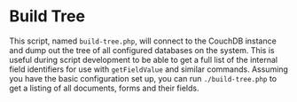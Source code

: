 # Build Tree

This script, named `build-tree.php`, will connect to the CouchDB
instance and dump out the tree of all configured databases on the
system. This is useful during script development to be able to
get a full list of the internal field identifiers for use with
`getFieldValue` and similar commands. Assuming you have the basic
configuration set up, you can run `./build-tree.php` to get a
listing of all documents, forms and their fields.



